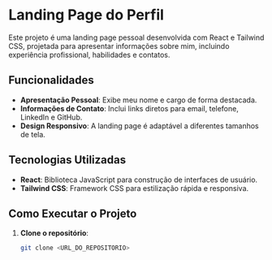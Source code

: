 # Landing Page do Perfil

Este projeto é uma landing page pessoal desenvolvida com React e Tailwind CSS, projetada para apresentar informações sobre mim, incluindo experiência profissional, habilidades e contatos. 

## Funcionalidades

- **Apresentação Pessoal**: Exibe meu nome e cargo de forma destacada.
- **Informações de Contato**: Inclui links diretos para email, telefone, LinkedIn e GitHub.
- **Design Responsivo**: A landing page é adaptável a diferentes tamanhos de tela.

## Tecnologias Utilizadas

- **React**: Biblioteca JavaScript para construção de interfaces de usuário.
- **Tailwind CSS**: Framework CSS para estilização rápida e responsiva.

## Como Executar o Projeto

1. **Clone o repositório**:

   ```bash
   git clone <URL_DO_REPOSITORIO>

